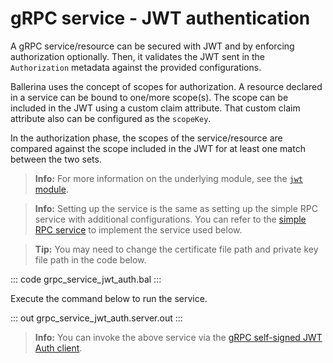 # gRPC service - JWT authentication

A gRPC service/resource can be secured with JWT and by enforcing authorization optionally. Then, it validates the JWT sent in the `Authorization` metadata against the provided configurations.

Ballerina uses the concept of scopes for authorization. A resource declared in a service can be bound to one/more scope(s). The scope can be included in the JWT using a custom claim attribute. That custom claim attribute also can be configured as the `scopeKey`.

In the authorization phase, the scopes of the service/resource are compared against the scope included in the JWT for at least one match between the two sets.

>**Info:** For more information on the underlying module, see the [`jwt` module](https://lib.ballerina.io/ballerina/jwt/latest/).

>**Info:** Setting up the service is the same as setting up the simple RPC service with additional configurations. You can refer to the [simple RPC service](/learn/by-example/grpc-service-simple/) to implement the service used below.

>**Tip:** You may need to change the certificate file path and private key file path in the code below.

   ::: code grpc_service_jwt_auth.bal :::

Execute the command below to run the service.

   ::: out grpc_service_jwt_auth.server.out :::

>**Info:** You can invoke the above service via the [gRPC self-signed JWT Auth client](/learn/by-example/grpc-client-self-signed-jwt-auth).